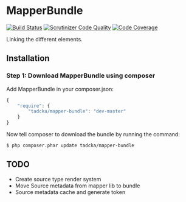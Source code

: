 MapperBundle
============

[![Build Status](https://scrutinizer-ci.com/g/tadcka/MapperBundle/badges/build.png?b=master)](https://scrutinizer-ci.com/g/tadcka/MapperBundle/build-status/master)
[![Scrutinizer Code Quality](https://scrutinizer-ci.com/g/tadcka/MapperBundle/badges/quality-score.png?b=master)](https://scrutinizer-ci.com/g/tadcka/MapperBundle/?branch=master)
[![Code Coverage](https://scrutinizer-ci.com/g/tadcka/MapperBundle/badges/coverage.png?b=master)](https://scrutinizer-ci.com/g/tadcka/MapperBundle/?branch=master)


Linking the different elements.

## Installation

### Step 1: Download MapperBundle using composer

Add MapperBundle in your composer.json:

```js
{
    "require": {
        "tadcka/mapper-bundle": "dev-master"
    }
}
```

Now tell composer to download the bundle by running the command:

``` bash
$ php composer.phar update tadcka/mapper-bundle
```

## TODO

* Create source type render system
* Move Source metadata from mapper lib to bundle
* Source metadata cache and generate token
